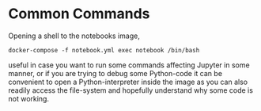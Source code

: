 # Common Commands

Opening a shell to the notebooks image,

    docker-compose -f notebook.yml exec notebook /bin/bash

useful in case you want to run some commands affecting Jupyter
in some manner, or if you are trying to debug some Python-code
it can be convenient to open a Python-interpreter inside the
image as you can also readily access the file-system and
hopefully understand why some code is not working.
